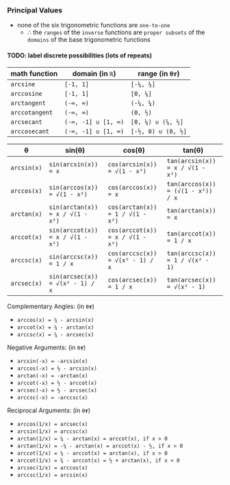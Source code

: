 
### Principal Values

 * none of the six trigonometric functions are `one-to-one`
   * ∴ the `ranges` of the `inverse` functions are `proper subsets` of the `domains` of the base trigonometric functions

#### TODO: label discrete possibilities (lots of repeats)

| math function  | domain (in `ℝ`)     | range (in `θ𝞽`)    |
| -------------- | ------------------- | ------------------ |
| `arcsine`      | `[-1, 1]`           | `[-¼, ¼]`          |
| `arccosine`    | `[-1, 1]`           | `[0, ¼]`           |
| `arctangent`   | `(-∞, ∞)`           | `(-¼, ¼)`          |
| `arccotangent` | `(-∞, ∞)`           | `(0, ½)`           |
| `arcsecant`    | `(-∞, -1] ∪ [1, ∞)` | `[0, ¼) ∪ (¼, ½]`  |
| `arccosecant`  | `(-∞, -1] ∪ [1, ∞)` | `[-½, 0) ∪ (0, ½]` |

| θ | sin(θ) | cos(θ) | tan(θ) |
| --- | --- | --- | --- |
| `arcsin(x)` | `sin(arcsin(x)) = x`             | `cos(arcsin(x)) = √(1 - x²)`     | `tan(arcsin(x)) = x / √(1 - x²)`   |
| `arccos(x)` | `sin(arccos(x)) = √(1 - x²)`     | `cos(arccos(x)) = x`             | `tan(arccos(x)) = (√(1 - x²)) / x` |
| `arctan(x)` | `sin(arctan(x)) = x / √(1 - x²)` | `cos(arctan(x)) = 1 / √(1 - x²)` | `tan(arctan(x)) = x`               |
| `arccot(x)` | `sin(arccot(x)) = x / √(1 - x²)` | `cos(arccot(x)) = x / √(1 - x²)` | `tan(arccot(x)) = 1 / x`           |
| `arccsc(x)` | `sin(arccsc(x)) = 1 / x`         | `cos(arccsc(x)) = √(x² - 1) / x` | `tan(arccsc(x)) = 1 / √(x² - 1)`   |
| `arcsec(x)` | `sin(arcsec(x)) = √(x² - 1) / x` | `cos(arcsec(x)) = 1 / x`         | `tan(arcsec(x)) = √(x² - 1)`       |

Complementary Angles: (in `θ𝞽`)
 * `arccos(x) = ¼ - arcsin(x)`
 * `arccot(x) = ¼ - arctan(x)`
 * `arccsc(x) = ¼ - arcsec(x)`
 
Negative Arguments: (in `θ𝞽`)
 * `arcsin(-x) = -arcsin(x)`
 * `arccos(-x) = ½ - arcsin(x)`
 * `arctan(-x) = -arctan(x)`
 * `arccot(-x) = ½ - arccot(x)`
 * `arcsec(-x) = ½ - arcsec(x)`
 * `arccsc(-x) = -arccsc(x)`

Reciprocal Arguments: (in `θ𝞽`)
 * `arccos(1/x) = arcsec(x)`
 * `arcsin(1/x) = arccsc(x)`
 * `arctan(1/x) = ¼ - arctan(x) = arccot(x), if x > 0`
 * `arctan(1/x) = -¼ - arctan(x) = arccot(x) - ½, if x > 0`
 * `arccot(1/x) = ¼ - arccot(x) = arctan(x), if x > 0`
 * `arccot(1/x) = ¾ - arccot(x) = ½ + arctan(x), if x < 0`
 * `arcsec(1/x) = arccos(x)`
 * `arccsc(1/x) = arcsin(x)`
